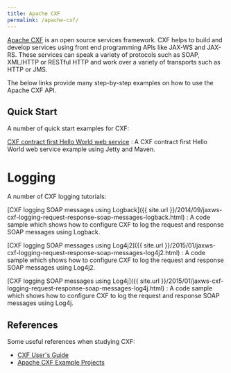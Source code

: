 ```yaml
---
title: Apache CXF
permalink: /apache-cxf/
---
```


[Apache CXF](http://cxf.apache.org/) is an open source services framework. CXF helps to build and develop services using front end programming APIs like JAX-WS and JAX-RS. These services can speak a variety of protocols such as SOAP, XML/HTTP or RESTful HTTP and work over a variety of transports such as HTTP or JMS.

The below links provide many step-by-step examples on how to use the Apache CXF API.

## Quick Start

A number of quick start examples for CXF:

[CXF contract first Hello World web service](http://www.source4code.info/2014/08/jaxws-cxf-contract-first-hello-world-jetty-maven.html)
: A CXF contract first Hello World web service example using Jetty and Maven.

# Logging

A number of CXF logging tutorials:

[CXF logging SOAP messages using Logback]({{ site.url }}/2014/09/jaxws-cxf-logging-request-response-soap-messages-logback.html)
: A code sample which shows how to configure CXF to log the request and response SOAP messages using Logback.

[CXF logging SOAP messages using Log4j2]({{ site.url }}/2015/01/jaxws-cxf-logging-request-response-soap-messages-log4j2.html)
: A code sample which shows how to configure CXF to log the request and response SOAP messages using Log4j2.

[CXF logging SOAP messages using Log4j]({{ site.url }}/2015/01/jaxws-cxf-logging-request-response-soap-messages-log4j.html)
: A code sample which shows how to configure CXF to log the request and response SOAP messages using Log4j.

## References
Some useful references when studying CXF:
* [CXF User's Guide](https://cxf.apache.org/docs/index.html)
* [Apache CXF Example Projects](https://cxf.apache.org/docs/sample-projects.html)